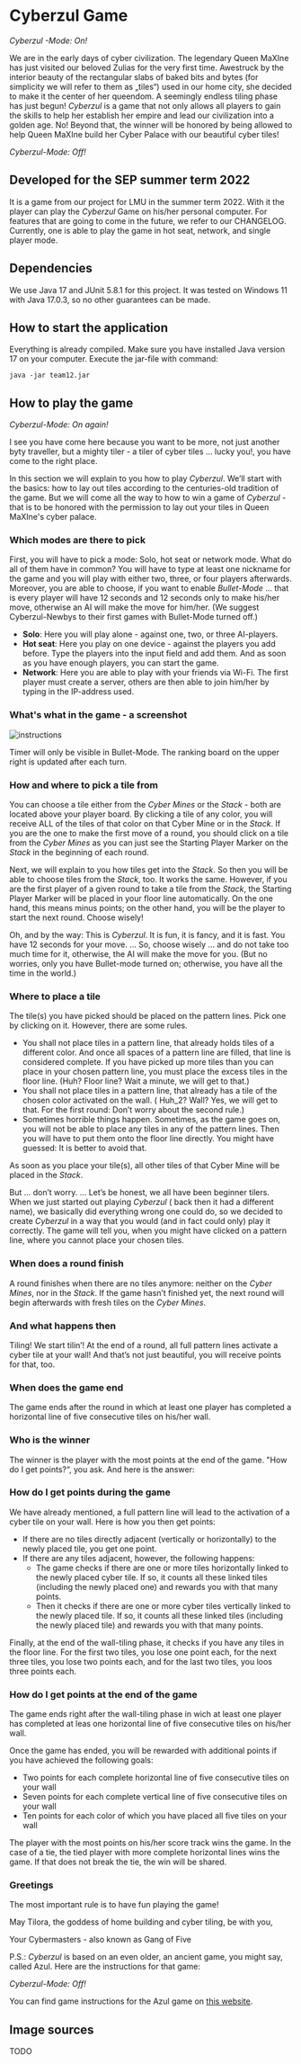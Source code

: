 # Cyberzul Game

_Cyberzul -Mode: On!_

We are in the early days of cyber civilization. The legendary Queen MaXIne has just visited our beloved Zulias for the
very first time. Awestruck by the interior beauty of the rectangular slabs of baked bits and bytes (for simplicity we
will refer to them as „tiles“) used in our home city, she decided to make it the center of her queendom. A seemingly
endless tiling phase has just begun! _Cyberzul_ is a game that not only allows all players to gain the skills to help
her establish her empire and lead our civilization into a golden age. No! Beyond that, the winner will be honored by
being allowed to help Queen MaXIne build her Cyber Palace with our beautiful cyber tiles!

_Cyberzul-Mode: Off!_

## Developed for the SEP summer term 2022

It is a game from our project for LMU in the summer term 2022. With it the player can play the _Cyberzul_ Game on
his/her personal computer. For features that are going to come in the future, we refer to our CHANGELOG. Currently, one
is able to play the game in hot seat, network, and single player mode.

## Dependencies

We use Java 17 and JUnit 5.8.1 for this project. It was tested on Windows 11 with Java 17.0.3, so no other guarantees
can be made.

## How to start the application

Everything is already compiled. Make sure you have installed Java version 17 on your computer. Execute the jar-file with
command:

`java -jar team12.jar`

## How to play the game

_Cyberzul-Mode: On again!_

I see you have come here because you want to be more, not just another byty traveller, but a mighty tiler - a tiler of
cyber tiles … lucky you!, you have come to the right place.

In this section we will explain to you how to play _Cyberzul_. We’ll start with the basics: how to lay out tiles
according to the centuries-old tradition of the game. But we will come all the way to how to win a game of _Cyberzul_ -
that is to be honored with the permission to lay out your tiles in Queen MaXIne's cyber palace.

### Which modes are there to pick

First, you will have to pick a mode: Solo, hot seat or network mode. What do all of them have in common? You will have
to type at least one nickname for the game and you will play with either two, three, or four players afterwards.
Moreover, you are able to choose, if you want to enable _Bullet-Mode_ ... that is every player will have 12 seconds and
12 seconds only to make his/her move, otherwise an AI will make the move for him/her. (We suggest Cyberzul-Newbys to 
their first games with Bullet-Mode turned off.)

- **Solo**: Here you will play alone - against one, two, or three AI-players.
- **Hot seat**: Here you play on one device - against the players you add before. Type the players into the input field
  and add them. And as soon as you have enough players, you can start the game.
- **Network**: Here you are able to play with your friends via Wi-Fi. The first player must create a server, others are
  then able to join him/her by typing in the IP-address used.

### What's what in the game - a screenshot

![instructions](res/img/screenshot-instructions.png)

Timer will only be visible in Bullet-Mode. The ranking board on the upper right is updated after each turn. 


### How and where to pick a tile from

You can choose a tile either from the _Cyber Mines_ or the _Stack_ - both are located above your player board. By
clicking a tile of any color, you will receive ALL of the tiles of that color on that Cyber Mine or in the _Stack_. If
you are the one to make the first move of a round, you should click on a tile from the _Cyber Mines_ as you can just see
the Starting Player Marker on the _Stack_ in the beginning of each round.

Next, we will explain to you how tiles get into the _Stack_. So then you will be able to choose tiles from the _Stack_,
too. It works the same. However, if you are the first player of a given round to take a tile from the _Stack_, the
Starting Player Marker will be placed in your floor line automatically. On the one hand, this means minus points; on the
other hand, you will be the player to start the next round. Choose wisely!

Oh, and by the way: This is _Cyberzul_. It is fun, it is fancy, and it is fast. You have 12 seconds for your move. … So,
choose wisely … and do not take too much time for it, otherwise, the AI will make the move for you. (But no worries, 
only you have Bullet-mode turned on; otherwise, you have all the time in the world.)

### Where to place a tile

The tile(s) you have picked should be placed on the pattern lines. Pick one by clicking on it. However, there are some
rules.

- You shall not place tiles in a pattern line, that already holds tiles of a different color. And once all spaces of a
  pattern line are filled, that line is considered complete. If you have picked up more tiles than you can place in your
  chosen pattern line, you must place the excess tiles in the floor line. (Huh? Floor line? Wait a minute, we will get
  to that.)
- You shall not place tiles in a pattern line, that already has a tile of the chosen color activated on the wall. (
  Huh_2? Wall? Yes, we will get to that. For the first round: Don’t worry about the second rule.)
- Sometimes horrible things happen. Sometimes, as the game goes on, you will not be able to place any tiles in any of
  the pattern lines. Then you will have to put them onto the floor line directly. You might have guessed: It is better
  to avoid that.

As soon as you place your tile(s), all other tiles of that Cyber Mine will be placed in the _Stack_.

But … don’t worry. … Let’s be honest, we all have been beginner tilers. When we just started out playing _Cyberzul_ (
back then it had a different name), we basically did everything wrong one could do, so we decided to create _Cyberzul_
in a way that you would (and in fact could only) play it correctly. The game will tell you, when you might have clicked
on a pattern line, where you cannot place your chosen tiles.

### When does a round finish

A round finishes when there are no tiles anymore: neither on the _Cyber Mines_, nor in the _Stack_. If the game hasn’t
finished yet, the next round will begin afterwards with fresh tiles on the _Cyber Mines_.

### And what happens then

Tiling! We start tilin’! At the end of a round, all full pattern lines activate a cyber tile at your wall! And that’s
not just beautiful, you will receive points for that, too.

### When does the game end

The game ends after the round in which at least one player has completed a horizontal line of five consecutive tiles on
his/her wall.

### Who is the winner

The winner is the player with the most points at the end of the game. "How do I get points?“, you ask. And here is the
answer:

### How do I get points during the game

We have already mentioned, a full pattern line will lead to the activation of a cyber tile on your wall. Here is how you
then get points:

- If there are no tiles directly adjacent (vertically or horizontally) to the newly placed tile, you get one point.
- If there are any tiles adjacent, however, the following happens:
    - The game checks if there are one or more tiles horizontally linked to the newly placed cyber tile. If so, it
      counts all these linked tiles (including the newly placed one) and rewards you with that many points.
    - Then it checks if there are one or more cyber tiles vertically linked to the newly placed tile. If so, it counts
      all these linked tiles (including the newly placed tile) and rewards you with that many points.

Finally, at the end of the wall-tiling phase, it checks if you have any tiles in the floor line. For the first two
tiles, you lose one point each, for the next three tiles, you lose two points each, and for the last two tiles, you loos
three points each.

### How do I get points at the end of the game

The game ends right after the wall-tiling phase in wich at least one player has completed at leas one horizontal line of
five consecutive tiles on his/her wall.

Once the game has ended, you will be rewarded with additional points if you have achieved the following goals:

- Two points for each complete horizontal line of five consecutive tiles on your wall
- Seven points for each complete vertical line of five consecutive tiles on your wall
- Ten points for each color of which you have placed all five tiles on your wall

The player with the most points on his/her score track wins the game. In the case of a tie, the tied player with more
complete horizontal lines wins the game. If that does not break the tie, the win will be shared.

### Greetings

The most important rule is to have fun playing the game!

May Tilora, the goddess of home building and cyber tiling, be with you,

Your Cybermasters - also known as Gang of Five

P.S.: _Cyberzul_ is based on an even older, an ancient game, you might say, called Azul. Here are the instructions for
that game:

_Cyberzul-Mode: Off!_

You can find game instructions for the Azul game
on [this website](https://tesera.ru/images/items/1108676/EN-Azul-Rules.pdf).

## Image sources

TODO